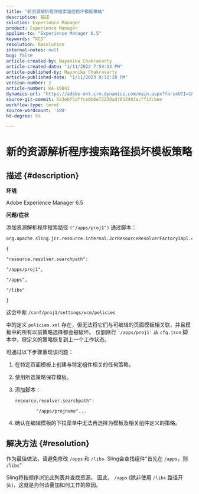 ```yaml
---
title: "新资源解析程序搜索路径损坏模板策略"
description: 描述
solution: Experience Manager
product: Experience Manager
applies-to: "Experience Manager 6.5"
keywords: “KCS”
resolution: Resolution
internal-notes: null
bug: false
article-created-by: Nayanika Chakravarty
article-created-date: "1/11/2023 7:59:33 PM"
article-published-by: Nayanika Chakravarty
article-published-date: "1/11/2023 8:32:28 PM"
version-number: 2
article-number: KA-19841
dynamics-url: "https://adobe-ent.crm.dynamics.com/main.aspx?forceUCI=1&pagetype=entityrecord&etn=knowledgearticle&id=0d136574-ea91-ed11-aad1-6045bd006e5a"
source-git-commit: 6a3ebf5affce0b6e72230ad7852493acff1fcbee
workflow-type: tm+mt
source-wordcount: '188'
ht-degree: 5%

---
```


# 新的资源解析程序搜索路径损坏模板策略

## 描述 {#description}


<b>环境</b>

Adobe Experience Manager 6.5

<b>问题/症状</b>

添加资源解析程序搜索路径 `("/apps/proj1")` 通过脚本：


```
org.apache.sling.jcr.resource.internal.JcrResourceResolverFactoryImpl.cfg.json

{

"resource.resolver.searchpath":

"/apps/proj1",

"/apps",

"/libs"

}
```


这会中断 `/conf/proj1/settings/wcm/policies`

中的定义 `policies.xml` 存在，但无法将它们与可编辑的页面模板相关联，并且模板中的所有以前策略选择都会被破坏。 仅删除行 `'/apps/proj1'` 从 `cfg.json` 脚本中，将定义的策略恢复到上一个工作状态。

可通过以下步骤重现该问题：

1. 在特定页面模板上创建与特定组件相关的任何策略。


2. 使用所选策略保存模板。


3. 添加脚本：




   ```
   resource.resolver.searchpath":
   
           "/apps/projname"...
   ```



4. 确认在编辑模板的下拉菜单中无法再选择为模板及相关组件定义的策略。



## 解决方法 {#resolution}


作为最佳做法，请避免修改 `/apps` 和 `/libs`. Sling会查找组件“首先在 `/apps`，则 `/libs`&quot;

Sling将按顺序浏览此列表并查找资源。 因此， `/apps` (除非使用 `/libs` 路径开头)，这就是为何该叠加如何工作的原因。
